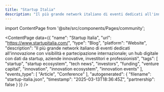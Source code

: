 ```yaml
---
title: "Startup Italia"
description: "Il più grande network italiano di eventi dedicati all'innovazione con visibilità e partecipazione internazionale; un hub digitale con dati da startup, aziende innovative, investitori e professionisti"
---
```

import ContentPage from '@site/src/components/Pages/community';

<ContentPage
    data={{
  "name": "Startup Italia",
  "url": "https://www.startupitalia.com/",
  "type": "Blog",
  "platform": "Website",
  "description": "Il più grande network italiano di eventi dedicati all'innovazione con visibilità e partecipazione internazionale; un hub digitale con dati da startup, aziende innovative, investitori e professionisti",
  "tags": [
    "startup",
    "startup ecosystem",
    "tech news",
    "investors",
    "funding",
    "venture capital",
    "innovation",
    "innovation ecosystem",
    "innovation events"
  ],
  "events_type": [
    "Article",
    "Conference"
  ],
  "autogenerated": {
    "filename": "startup-italia.json",
    "timestamp": "2025-03-13T18:36:45Z",
    "partnership": false
  }
}}
/>
